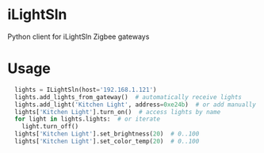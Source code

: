 # iLightSln
Python client for iLightSln Zigbee gateways

# Usage
```python
  lights = ILightSln(host='192.168.1.121')
  lights.add_lights_from_gateway()  # automatically receive lights
  lights.add_light('Kitchen Light', address=0xe24b)  # or add manually
  lights['Kitchen Light'].turn_on()  # access lights by name
  for light in lights.lights:  # or iterate
    light.turn_off()
  lights['Kitchen Light'].set_brightness(20)  # 0..100
  lights['Kitchen Light'].set_color_temp(20)  # 0..100  
```
